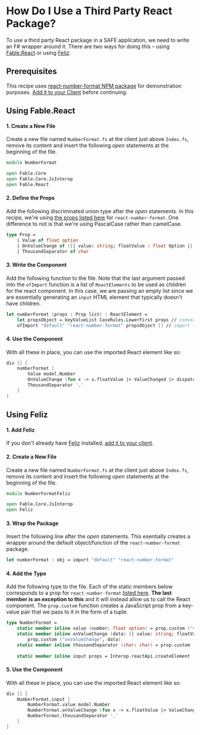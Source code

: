 # How Do I Use a Third Party React Package?

To use a third party React package in a SAFE application, we need to write an F# wrapper around it. There are two ways for doing this – using [Fable.React](https://www.nuget.org/packages/Fable.React/) or using [Feliz](https://zaid-ajaj.github.io/Feliz/).

## Prerequisites

This recipe uses [react-number-format NPM package](https://www.npmjs.com/package/react-number-format) for demonstration purposes. [Add it to your Client](../../package-management/add-npm-package-to-client) before continuing.

## Using Fable.React

#### 1. Create a New File

Create a new file named `NumberFormat.fs` at the client just above `Index.fs`, remove its content and insert the following *open* statements at the beginning of the file.

```fsharp
module NumberFormat

open Fable.Core
open Fable.Core.JsInterop
open Fable.React
```

#### 2. Define the Props

Add the following discriminated union type after the *open* statements. In this recipe, we're using [the props listed here](https://github.com/s-yadav/react-number-format#Props) for `react-number-format`. One difference to not is that we're using PascalCase rather than camelCase.

```fsharp
type Prop =
    | Value of float option
    | OnValueChange of ({| value: string; floatValue : float Option |} -> unit)
    | ThousandSeparator of char
```

#### 3. Write the Component

Add the following function to the file. Note that the last argument passed into the `ofImport` function is a list of `ReactElements` to be used as children for the react component. In this case, we are passing an empty list since we are essentially generating an `input` HTML element that typically doesn't have children.

```fsharp
let numberFormat (props : Prop list) : ReactElement =
    let propsObject = keyValueList CaseRules.LowerFirst props // converts Props to JS object
    ofImport "default" "react-number-format" propsObject [] // import the default function/object from react-number-format
```

#### 4. Use the Component

With all these in place, you can use the imported React element like so:

```fsharp
div [] [
    numberFormat [
        Value model.Number
        OnValueChange (fun x -> x.floatValue |> ValueChanged |> dispatch)
        ThousandSeparator ','
    ]
]
```



## Using Feliz

#### 1. Add Feliz

If you don't already have [Feliz](https://www.nuget.org/packages/Feliz/) installed, [add it to your client](../../ui/add-feliz).

#### 2. Create a New File

Create a new file named `NumberFormat.fs` at the client just above `Index.fs`, remove its content and insert the following *open* statements at the beginning of the file.

```fsharp
module NumberFormatFeliz

open Fable.Core.JsInterop
open Feliz
```

#### 3. Wrap the Package

Insert the following line after the *open* statements. This esentially creates a wrapper around the default object/function of the `react-number-format` package.

```fsharp
let numberFormat : obj = import "default" "react-number-format"
```

#### 4. Add the Type

Add the following type to the file. Each of the static members below corresponds to a prop for `react-number-format` [listed here](https://github.com/s-yadav/react-number-format#Props). **The last member is an exception to this** and it will instead allow us to call the React component. The `prop.custom` function creates a JavaScript prop from a key-value pair that we pass to it in the form of a tuple.

```fsharp
type NumberFormat =
    static member inline value (number: float option) = prop.custom ("value", number)
    static member inline onValueChange (data: {| value: string; floatValue : float Option |} -> unit) =
        prop.custom ("onValueChange", data)
    static member inline thousandSeparator (char: char) = prop.custom ("thousandSeparator", char)
    
    static member inline input props = Interop.reactApi.createElement (numberFormat, createObj !!props)
```

#### 5. Use the Component

With all these in place, you can use the imported React element like so:

```fsharp
div [] [
    NumberFormat.input [
        NumberFormat.value model.Number
        NumberFormat.onValueChange (fun x -> x.floatValue |> ValueChanged |> dispatch)
        NumberFormat.thousandSeparator ','
    ]
]
```